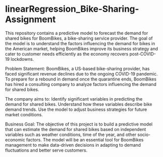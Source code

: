 # linearRegression_Bike-Sharing-Assignment

This repository contains a predictive model to forecast the demand for shared bikes for BoomBikes, a bike-sharing service provider. The goal of the model is to understand the factors influencing the demand for bikes in the American market, helping BoomBikes improve its business strategy and cater to customer needs efficiently as the economy recovers post-COVID-19 lockdowns.

Problem Statement: 
BoomBikes, a US-based bike-sharing provider, has faced significant revenue declines due to the ongoing COVID-19 pandemic. To prepare for a rebound in demand once the quarantine ends, BoomBikes has hired a consulting company to analyze factors influencing the demand for shared bikes. 

The company aims to:
Identify significant variables in predicting the demand for shared bikes.
Understand how these variables describe bike demand trends.
Use the model to adjust business strategies for future market conditions.

Business Goal:
The objective of this project is to build a predictive model that can estimate the demand for shared bikes based on independent variables such as weather conditions, time of the year, and other socio-economic factors. The model will be an essential tool for BoomBikes management to make data-driven decisions in adapting to demand fluctuations and better serve customers.
